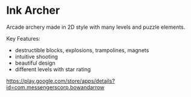 # Ink Archer

Arcade archery made in 2D style with many levels and puzzle elements.

Key Features:
- destructible blocks, explosions, trampolines, magnets
- intuitive shooting
- beautiful design
- different levels with star rating

https://play.google.com/store/apps/details?id=com.messengerscorp.bowandarrow
